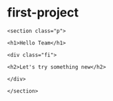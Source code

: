 # first-project
<html>
  <head></head>
  <body>
    
    <section class="p">
    
    <h1>Hello Team</h1>
    
    <div class="fi">
    
    <h2>Let's try something new</h2>
    
    </div>
    
    </section>
    
    
    
    
  </body>
    </html>
